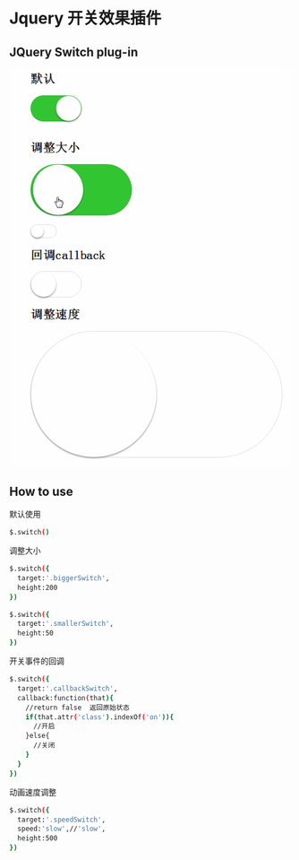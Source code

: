 # Jquery 开关效果插件

JQuery Switch plug-in
----------

![](https://github.com/yetianyue/Jquery-switch/blob/master/demo.gif)  

How to use
----------

默认使用
```bash
$.switch()
```

调整大小
```bash
$.switch({
  target:'.biggerSwitch',
  height:200
})
```
```bash
$.switch({
  target:'.smallerSwitch',
  height:50
})
```

开关事件的回调
```bash
$.switch({
  target:'.callbackSwitch',
  callback:function(that){
    //return false  返回原始状态
    if(that.attr('class').indexOf('on')){
      //开启
    }else{
      //关闭
    }
  }
})
```

动画速度调整
```bash
$.switch({
  target:'.speedSwitch',
  speed:'slow',//'slow',
  height:500
})
```
